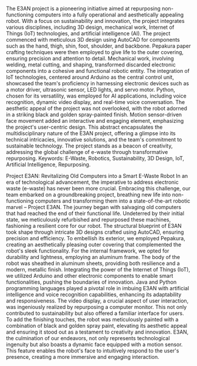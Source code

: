 The E3AN project is a pioneering initiative aimed at repurposing non-functioning computers into a fully
operational and aesthetically appealing robot. With a focus on sustainability and innovation, the project
integrates various disciplines, including 3D design, mechanical work, Internet of Things (IoT)
technologies, and artificial intelligence (AI).
The project commenced with meticulous 3D design using AutoCAD for components such as the hand,
thigh, shin, foot, shoulder, and backbone. Pepakura paper crafting techniques were then employed to give
life to the outer covering, ensuring precision and attention to detail. Mechanical work, involving welding,
metal cutting, and shaping, transformed discarded electronic components into a cohesive and functional
robotic entity.
The integration of IoT technologies, centered around Arduino as the central control unit, showcased the
team's proficiency in harnessing electronic devices such as a motor driver, ultrasonic sensor, LED lights,
and servo motor. Python, chosen for its versatility, was employed for AI applications, including voice
recognition, dynamic video display, and real-time voice conversation.
The aesthetic appeal of the project was not overlooked, with the robot adorned in a striking black and
golden spray-painted finish. Motion sensor-driven face movement added an interactive and engaging
element, emphasizing the project's user-centric design.
This abstract encapsulates the multidisciplinary nature of the E3AN project, offering a glimpse into its
technical intricacies, innovative solutions, and the team's commitment to sustainable technology. The
project stands as a beacon of creativity, addressing the global challenge of e-waste through
transformative repurposing.
Keywords: E-Waste, Robotics, Sustainability, 3D Design, IoT, Artificial Intelligence, Repurposing.

Project E3AN: Revitalizing Old Computers into a Smart E-Waste Robot
In an era of technological advancement, the imperative to address electronic waste (e-waste)
has never been more crucial. Embracing this challenge, our team embarked on a
groundbreaking project, breathing new life into non-functioning computers and
transforming them into a state-of-the-art robotic marvel – Project E3AN.
The journey began with salvaging old computers that had reached the end of their
functional life. Undeterred by their initial state, we meticulously refurbished and
repurposed these machines, fashioning a resilient core for our robot.
The structural blueprint of E3AN took shape through intricate 3D designs crafted using
AutoCAD, ensuring precision and efficiency. To embellish its exterior, we employed
Pepakura, creating an aesthetically pleasing outer covering that complemented the
robot's sleek functionality.
For the internal framework, we opted for durability and lightness, employing an
aluminum frame. The body of the robot was sheathed in aluminum sheets, providing
both resilience and a modern, metallic finish.
Integrating the power of the Internet of Things (IoT), we utilized Arduino and other
electronic components to enable smart functionalities, pushing the boundaries of
innovation. Java and Python programming languages played a pivotal role in imbuing
E3AN with artificial intelligence and voice recognition capabilities, enhancing its
adaptability and responsiveness.
The video display, a crucial aspect of user interaction, was ingeniously realized by
repurposing a computer monitor. This not only contributed to sustainability but also
offered a familiar interface for users.
To add the finishing touches, the robot was meticulously painted with a combination of
black and golden spray paint, elevating its aesthetic appeal and ensuring it stood out as
a testament to creativity and innovation.
E3AN, the culmination of our endeavors, not only represents technological ingenuity
but also boasts a dynamic face equipped with a motion sensor. This feature enables the
robot's face to intuitively respond to the user's presence, creating a more immersive and
engaging interaction.
